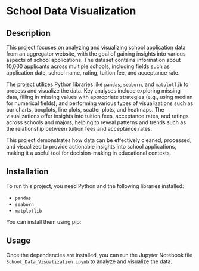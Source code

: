 # School Data Visualization

## Description
This project focuses on analyzing and visualizing school application data from an aggregator website, with the goal of gaining insights into various aspects of school applications. The dataset contains information about 10,000 applicants across multiple schools, including fields such as application date, school name, rating, tuition fee, and acceptance rate.

The project utilizes Python libraries like `pandas`, `seaborn`, and `matplotlib` to process and visualize the data. Key analyses include exploring missing data, filling in missing values with appropriate strategies (e.g., using median for numerical fields), and performing various types of visualizations such as bar charts, boxplots, line plots, scatter plots, and heatmaps. The visualizations offer insights into tuition fees, acceptance rates, and ratings across schools and majors, helping to reveal patterns and trends such as the relationship between tuition fees and acceptance rates.

This project demonstrates how data can be effectively cleaned, processed, and visualized to provide actionable insights into school applications, making it a useful tool for decision-making in educational contexts.

## Installation

To run this project, you need Python and the following libraries installed:

- `pandas`
- `seaborn`
- `matplotlib`

You can install them using pip:


## Usage

Once the dependencies are installed, you can run the Jupyter Notebook file `School_Data_Visualization.ipynb` to analyze and visualize the data.
